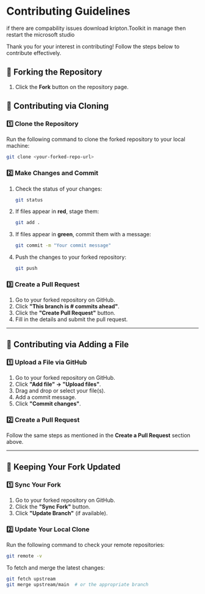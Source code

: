 # Contributing Guidelines

if there are compability issues download kripton.Toolkit in manage <nuget> then restart the microsoft studio  

Thank you for your interest in contributing! Follow the steps below to contribute effectively.

## 🔹 Forking the Repository
1. Click the **Fork** button on the repository page.

## 🔹 Contributing via Cloning

### 1️⃣ Clone the Repository
Run the following command to clone the forked repository to your local machine:
```sh
git clone <your-forked-repo-url>
```

### 2️⃣ Make Changes and Commit
1. Check the status of your changes:
   ```sh
   git status
   ```
2. If files appear in **red**, stage them:
   ```sh
   git add .
   ```
3. If files appear in **green**, commit them with a message:
   ```sh
   git commit -m "Your commit message"
   ```
4. Push the changes to your forked repository:
   ```sh
   git push
   ```

### 3️⃣ Create a Pull Request
1. Go to your forked repository on GitHub.
2. Click **"This branch is # commits ahead"**.
3. Click the **"Create Pull Request"** button.
4. Fill in the details and submit the pull request.

---

## 🔹 Contributing via Adding a File

### 1️⃣ Upload a File via GitHub
1. Go to your forked repository on GitHub.
2. Click **"Add file" → "Upload files"**.
3. Drag and drop or select your file(s).
4. Add a commit message.
5. Click **"Commit changes"**.

### 2️⃣ Create a Pull Request
Follow the same steps as mentioned in the **Create a Pull Request** section above.

---

## 🔹 Keeping Your Fork Updated

### 1️⃣ Sync Your Fork
1. Go to your forked repository on GitHub.
2. Click the **"Sync Fork"** button.
3. Click **"Update Branch"** (if available).

### 2️⃣ Update Your Local Clone
Run the following command to check your remote repositories:
```sh
git remote -v
```
To fetch and merge the latest changes:
```sh
git fetch upstream  
git merge upstream/main  # or the appropriate branch
```


